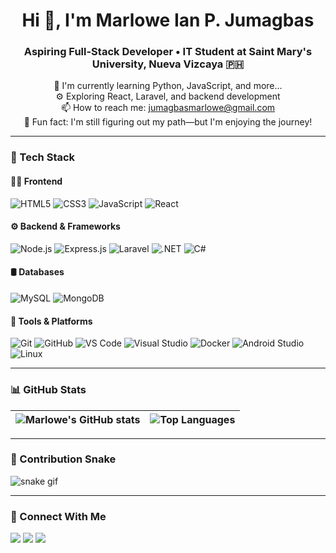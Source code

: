 <h1 align="center">Hi 👋, I'm Marlowe Ian P. Jumagbas</h1>
<h3 align="center">Aspiring Full-Stack Developer • IT Student at Saint Mary's University, Nueva Vizcaya 🇵🇭</h3>

<p align="center">
  🌱 I'm currently learning Python, JavaScript, and more...<br>
  ⚙️ Exploring React, Laravel, and backend development<br>
  📫 How to reach me: <a href="mailto:jumagbasmarlowe@gmail.com">jumagbasmarlowe@gmail.com</a><br>
  🎯 Fun fact: I'm still figuring out my path—but I'm enjoying the journey!
</p>

---

### 🚀 Tech Stack

#### 👨‍💻 Frontend
![HTML5](https://img.shields.io/badge/-HTML5-E34F26?logo=html5&logoColor=white&style=for-the-badge)
![CSS3](https://img.shields.io/badge/-CSS3-1572B6?logo=css3&logoColor=white&style=for-the-badge)
![JavaScript](https://img.shields.io/badge/-JavaScript-F7DF1E?logo=javascript&logoColor=black&style=for-the-badge)
![React](https://img.shields.io/badge/-React-61DAFB?logo=react&logoColor=white&style=for-the-badge)

#### ⚙️ Backend & Frameworks
![Node.js](https://img.shields.io/badge/-Node.js-339933?logo=nodedotjs&logoColor=white&style=for-the-badge)
![Express.js](https://img.shields.io/badge/-Express.js-000000?logo=express&logoColor=white&style=for-the-badge)
![Laravel](https://img.shields.io/badge/-Laravel-FF2D20?logo=laravel&logoColor=white&style=for-the-badge)
![.NET](https://img.shields.io/badge/-.NET-512BD4?logo=dotnet&logoColor=white&style=for-the-badge)
![C#](https://img.shields.io/badge/-CSharp-239120?logo=csharp&logoColor=white&style=for-the-badge)

#### 🛢️ Databases
![MySQL](https://img.shields.io/badge/-MySQL-4479A1?logo=mysql&logoColor=white&style=for-the-badge)
![MongoDB](https://img.shields.io/badge/-MongoDB-47A248?logo=mongodb&logoColor=white&style=for-the-badge)

#### 🧰 Tools & Platforms
![Git](https://img.shields.io/badge/-Git-F05032?logo=git&logoColor=white&style=for-the-badge)
![GitHub](https://img.shields.io/badge/-GitHub-181717?logo=github&logoColor=white&style=for-the-badge)
![VS Code](https://img.shields.io/badge/-VS_Code-007ACC?logo=visual-studio-code&logoColor=white&style=for-the-badge)
![Visual Studio](https://img.shields.io/badge/-Visual_Studio-5C2D91?logo=visual-studio&logoColor=white&style=for-the-badge)
![Docker](https://img.shields.io/badge/-Docker-2496ED?logo=docker&logoColor=white&style=for-the-badge)
![Android Studio](https://img.shields.io/badge/-Android_Studio-3DDC84?logo=android-studio&logoColor=white&style=for-the-badge)
![Linux](https://img.shields.io/badge/-Linux-FCC624?logo=linux&logoColor=black&style=for-the-badge)

---

### 📊 GitHub Stats

| <img align="center" src="https://github-readme-stats.vercel.app/api?username=NikolaiTengu&show_icons=true&theme=tokyonight" alt="Marlowe's GitHub stats" /> | <img align="center" src="https://github-readme-stats.vercel.app/api/top-langs/?username=NikolaiTengu&layout=compact&theme=tokyonight" alt="Top Languages" /> |
|:--:|:--:|

---

### 🐍 Contribution Snake

![snake gif](https://github.com/NikolaiTengu/NikolaiTengu/blob/output/github-contribution-grid-snake.svg)

---

### 🔗 Connect With Me

<p align="left">
  <a href="https://twitter.com/nikolaitengu" target="_blank"><img src="https://img.shields.io/badge/Twitter-1DA1F2?logo=twitter&logoColor=white&style=for-the-badge" /></a>
  <a href="https://facebook.com" target="_blank"><img src="https://img.shields.io/badge/Facebook-1877F2?logo=facebook&logoColor=white&style=for-the-badge" /></a>
  <a href="https://instagram.com" target="_blank"><img src="https://img.shields.io/badge/Instagram-E4405F?logo=instagram&logoColor=white&style=for-the-badge" /></a>
</p>
